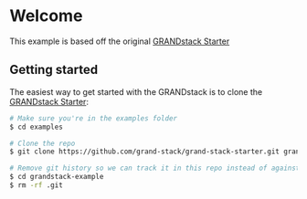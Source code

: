 # Welcome

This example is based off the original [GRANDstack Starter](https://grandstack.io/docs/getting-started-grand-stack-starter.html)

## Getting started

The easiest way to get started with the GRANDstack is to clone the [GRANDstack Starter](https://grandstack.io/docs/getting-started-grand-stack-starter.html):

```sh
# Make sure you're in the examples folder
$ cd examples

# Clone the repo
$ git clone https://github.com/grand-stack/grand-stack-starter.git grandstack-example

# Remove git history so we can track it in this repo instead of against the original source repo
$ cd grandstack-example
$ rm -rf .git
```

